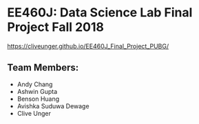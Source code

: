 # EE460J: Data Science Lab Final Project Fall 2018

<https://cliveunger.github.io/EE460J_Final_Project_PUBG/>

## Team Members:
* Andy Chang
* Ashwin Gupta
* Benson Huang
* Avishka Suduwa Dewage
* Clive Unger
